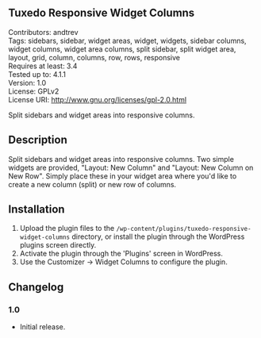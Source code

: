 Tuxedo Responsive Widget Columns
--------------------------------
Contributors: andtrev  
Tags: sidebars, sidebar, widget areas, widget, widgets, sidebar columns, widget columns, widget area columns, split sidebar, split widget area, layout, grid, column, columns, row, rows, responsive  
Requires at least: 3.4  
Tested up to: 4.1.1  
Version: 1.0  
License: GPLv2  
License URI: http://www.gnu.org/licenses/gpl-2.0.html

Split sidebars and widget areas into responsive columns.

Description
-----------

Split sidebars and widget areas into responsive columns. Two simple widgets are provided, "Layout: New Column" and "Layout: New Column on New Row".
Simply place these in your widget area where you'd like to create a new column (split) or new row of columns.

Installation
------------

1. Upload the plugin files to the `/wp-content/plugins/tuxedo-responsive-widget-columns` directory, or install the plugin through the WordPress plugins screen directly.
2. Activate the plugin through the 'Plugins' screen in WordPress.
3. Use the Customizer -> Widget Columns to configure the plugin.

Changelog
---------

### 1.0
* Initial release.
